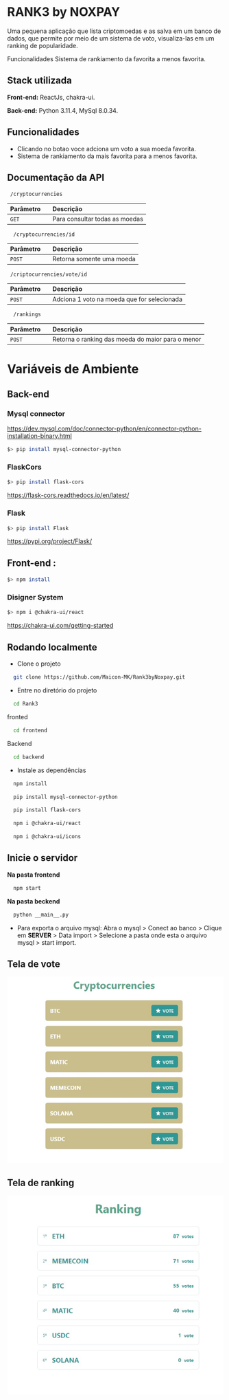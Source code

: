 
# RANK3  by NOXPAY
Uma pequena aplicação que lista criptomoedas e as salva em um banco de dados, que permite por meio de um sistema de voto, visualiza-las em um ranking de popularidade.

Funcionalidades
Sistema de rankiamento da favorita a menos favorita. 

## Stack utilizada

**Front-end:** ReactJs, chakra-ui.

**Back-end:** Python 3.11.4, MySql 8.0.34.









## Funcionalidades

- Clicando no botao voce adciona um voto a sua moeda favorita.
- Sistema de rankiamento da mais favorita para a menos favorita.


## Documentação da API


```http
 /cryptocurrencies
```

| Parâmetro   || Descrição                           |
| :---------- | :--------- | :---------------------------------- |
| `GET` || Para consultar todas as moedas |


```http
  /cryptocurrencies/id
```

| Parâmetro   || Descrição                                   |
| :---------- | :--------- | :------------------------------------------ |
| `POST`      ||Retorna somente uma moeda |

```http
 /criptocurrencies/vote/id
```

| Parâmetro   || Descrição                                   |
| :---------- | :--------- | :------------------------------------------ |
| `POST`      ||Adciona 1 voto na moeda que for selecionada |

```http
  /rankings
 ```

| Parâmetro   || Descrição                                   |
| :---------- | :--------- | :------------------------------------------ |
| `POST`      ||Retorna o ranking das moeda do maior para o menor |










# Variáveis de Ambiente


## Back-end

### Mysql connector 
https://dev.mysql.com/doc/connector-python/en/connector-python-installation-binary.html
```bash
$> pip install mysql-connector-python
```
### FlaskCors 
```bash
$> pip install flask-cors
```
https://flask-cors.readthedocs.io/en/latest/


### Flask 
```bash
$> pip install Flask
```
https://pypi.org/project/Flask/

## Front-end : 
```bash
$> npm install
```
### Disigner System 
```bash
$> npm i @chakra-ui/react
```
https://chakra-ui.com/getting-started

## Rodando localmente

- Clone o projeto

```bash
  git clone https://github.com/Maicon-MK/Rank3byNoxpay.git
```

- Entre no diretório do projeto

```bash
  cd Rank3
```
fronted
```bash
  cd frontend
```
Backend
```bash
  cd backend
```

- Instale as dependências

```bash
  npm install
```
```bash
  pip install mysql-connector-python
```
```bash
  pip install flask-cors
```

```bash
  npm i @chakra-ui/react
```
```bash
  npm i @chakra-ui/icons
```


## **Inicie o servidor**
  **Na pasta frontend**
```bash
  npm start
```
**Na pasta beckend**
```bash
  python __main__.py
```
- Para exporta o arquivo mysql:
 Abra o mysql > Conect  ao banco > Clique em **SERVER** > Data import > Selecione a pasta onde esta o arquivo mysql > start import.
 

## Tela de vote
 <img src='/readmimag/vote.jpg'/>

## Tela de ranking
 <img src='/readmimag/ranking.jpg'/>

